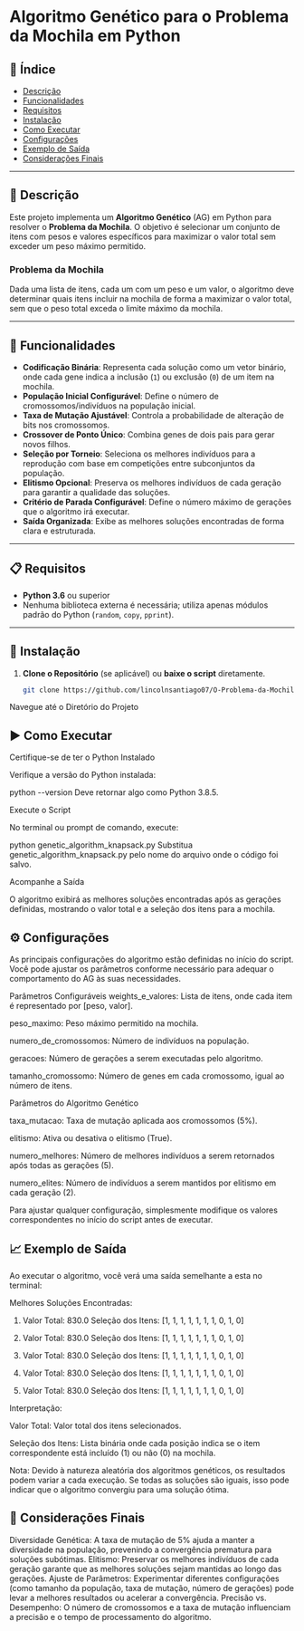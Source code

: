 # Algoritmo Genético para o Problema da Mochila em Python

## 📌 Índice

- [Descrição](#descrição)
- [Funcionalidades](#funcionalidades)
- [Requisitos](#requisitos)
- [Instalação](#instalação)
- [Como Executar](#como-executar)
- [Configurações](#configurações)
- [Exemplo de Saída](#exemplo-de-saída)
- [Considerações Finais](#considerações-finais)

---

## 📝 Descrição

Este projeto implementa um **Algoritmo Genético** (AG) em Python para resolver o **Problema da Mochila**. O objetivo é selecionar um conjunto de itens com pesos e valores específicos para maximizar o valor total sem exceder um peso máximo permitido.

### **Problema da Mochila**

Dada uma lista de itens, cada um com um peso e um valor, o algoritmo deve determinar quais itens incluir na mochila de forma a maximizar o valor total, sem que o peso total exceda o limite máximo da mochila.

---

## 🚀 Funcionalidades

- **Codificação Binária**: Representa cada solução como um vetor binário, onde cada gene indica a inclusão (`1`) ou exclusão (`0`) de um item na mochila.
- **População Inicial Configurável**: Define o número de cromossomos/indivíduos na população inicial.
- **Taxa de Mutação Ajustável**: Controla a probabilidade de alteração de bits nos cromossomos.
- **Crossover de Ponto Único**: Combina genes de dois pais para gerar novos filhos.
- **Seleção por Torneio**: Seleciona os melhores indivíduos para a reprodução com base em competições entre subconjuntos da população.
- **Elitismo Opcional**: Preserva os melhores indivíduos de cada geração para garantir a qualidade das soluções.
- **Critério de Parada Configurável**: Define o número máximo de gerações que o algoritmo irá executar.
- **Saída Organizada**: Exibe as melhores soluções encontradas de forma clara e estruturada.

---

## 📋 Requisitos

- **Python 3.6** ou superior
- Nenhuma biblioteca externa é necessária; utiliza apenas módulos padrão do Python (`random`, `copy`, `pprint`).

---

## 🔧 Instalação

1. **Clone o Repositório** (se aplicável) ou **baixe o script** diretamente.

   ```bash
   git clone https://github.com/lincolnsantiago07/O-Problema-da-Mochila.git
Navegue até o Diretório do Projeto


## ▶️ Como Executar
Certifique-se de ter o Python Instalado

Verifique a versão do Python instalada:

python --version
Deve retornar algo como Python 3.8.5.

Execute o Script

No terminal ou prompt de comando, execute:

python genetic_algorithm_knapsack.py
Substitua genetic_algorithm_knapsack.py pelo nome do arquivo onde o código foi salvo.

Acompanhe a Saída

O algoritmo exibirá as melhores soluções encontradas após as gerações definidas, mostrando o valor total e a seleção dos itens para a mochila.

## ⚙️ Configurações
As principais configurações do algoritmo estão definidas no início do script. Você pode ajustar os parâmetros conforme necessário para adequar o comportamento do AG às suas necessidades.

Parâmetros Configuráveis
weights_e_valores: Lista de itens, onde cada item é representado por [peso, valor].

peso_maximo: Peso máximo permitido na mochila.

numero_de_cromossomos: Número de indivíduos na população.

geracoes: Número de gerações a serem executadas pelo algoritmo.

tamanho_cromossomo: Número de genes em cada cromossomo, igual ao número de itens.

Parâmetros do Algoritmo Genético

taxa_mutacao: Taxa de mutação aplicada aos cromossomos (5%).

elitismo: Ativa ou desativa o elitismo (True).

numero_melhores: Número de melhores indivíduos a serem retornados após todas as gerações (5).

numero_elites: Número de indivíduos a serem mantidos por elitismo em cada geração (2).

Para ajustar qualquer configuração, simplesmente modifique os valores correspondentes no início do script antes de executar.

## 📈 Exemplo de Saída
Ao executar o algoritmo, você verá uma saída semelhante a esta no terminal:

Melhores Soluções Encontradas:
1. Valor Total: 830.0
   Seleção dos Itens: [1, 1, 1, 1, 1, 1, 1, 0, 1, 0]

2. Valor Total: 830.0
   Seleção dos Itens: [1, 1, 1, 1, 1, 1, 1, 0, 1, 0]

3. Valor Total: 830.0
   Seleção dos Itens: [1, 1, 1, 1, 1, 1, 1, 0, 1, 0]

4. Valor Total: 830.0
   Seleção dos Itens: [1, 1, 1, 1, 1, 1, 1, 0, 1, 0]

5. Valor Total: 830.0
   Seleção dos Itens: [1, 1, 1, 1, 1, 1, 1, 0, 1, 0]
   
Interpretação:

Valor Total: Valor total dos itens selecionados.

Seleção dos Itens: Lista binária onde cada posição indica se o item correspondente está incluído (1) ou não (0) na mochila.

Nota: Devido à natureza aleatória dos algoritmos genéticos, os resultados podem variar a cada execução. Se todas as soluções são iguais, isso pode indicar que o algoritmo convergiu para uma solução ótima.

## 🧠 Considerações Finais
Diversidade Genética: A taxa de mutação de 5% ajuda a manter a diversidade na população, prevenindo a convergência prematura para soluções subótimas.
Elitismo: Preservar os melhores indivíduos de cada geração garante que as melhores soluções sejam mantidas ao longo das gerações.
Ajuste de Parâmetros: Experimentar diferentes configurações (como tamanho da população, taxa de mutação, número de gerações) pode levar a melhores resultados ou acelerar a convergência.
Precisão vs. Desempenho: O número de cromossomos e a taxa de mutação influenciam a precisão e o tempo de processamento do algoritmo.
